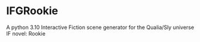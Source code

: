 # IFGRookie
A python 3.10 Interactive Fiction scene generator for the Qualia/Sly universe IF novel: Rookie
